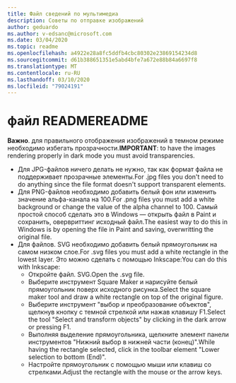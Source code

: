 ```yaml
---
title: Файл сведений по мультимедиа
description: Советы по отправке изображений
author: geduardo
ms.author: v-edsanc@microsoft.com
ms.date: 03/04/2020
ms.topic: readme
ms.openlocfilehash: a4922e28a8fc5ddfb4cbc80302e23869154234d8
ms.sourcegitcommit: d61b388651351e5abd4bfe7a672e88b84a6697f8
ms.translationtype: MT
ms.contentlocale: ru-RU
ms.lasthandoff: 03/10/2020
ms.locfileid: "79024191"
---
```

# <a name="readme"></a><span data-ttu-id="93e6a-103">файл README</span><span class="sxs-lookup"><span data-stu-id="93e6a-103">README</span></span>
<span data-ttu-id="93e6a-104">**Важно**. для правильного отображения изображений в темном режиме необходимо избегать прозрачности.</span><span class="sxs-lookup"><span data-stu-id="93e6a-104">**IMPORTANT**: to have the images rendering properly in dark mode you must avoid transparencies.</span></span>
- <span data-ttu-id="93e6a-105">Для JPG-файлов ничего делать не нужно, так как формат файла не поддерживает прозрачные элементы.</span><span class="sxs-lookup"><span data-stu-id="93e6a-105">For .jpg files you don't need to do anything since the file format doesn't support transparent elements.</span></span>
- <span data-ttu-id="93e6a-106">Для PNG-файлов необходимо добавить белый фон или изменить значение альфа-канала на 100.</span><span class="sxs-lookup"><span data-stu-id="93e6a-106">For .png files you must add a white background or change the value of the alpha channel to 100.</span></span> <span data-ttu-id="93e6a-107">Самый простой способ сделать это в Windows — открыть файл в Paint и сохранить, овервриттинг исходный файл.</span><span class="sxs-lookup"><span data-stu-id="93e6a-107">The easiest way to do this in Windows is by opening the file in Paint and saving, overwritting the original file.</span></span>
- <span data-ttu-id="93e6a-108">Для файлов. SVG необходимо добавить белый прямоугольник на самом низком слое.</span><span class="sxs-lookup"><span data-stu-id="93e6a-108">For .svg files you must add a white rectangle in the lowest layer.</span></span> <span data-ttu-id="93e6a-109">Это можно сделать с помощью Inkscape:</span><span class="sxs-lookup"><span data-stu-id="93e6a-109">You can do this with Inkscape:</span></span>
  - <span data-ttu-id="93e6a-110">Откройте файл. SVG.</span><span class="sxs-lookup"><span data-stu-id="93e6a-110">Open the .svg file.</span></span>
  - <span data-ttu-id="93e6a-111">Выберите инструмент Square Maker и нарисуйте белый прямоугольник поверх исходного рисунка.</span><span class="sxs-lookup"><span data-stu-id="93e6a-111">Select the square maker tool and draw a white rectangle on top of the original figure.</span></span>
  - <span data-ttu-id="93e6a-112">Выберите инструмент "выбор и преобразование объектов", щелкнув кнопку с темной стрелкой или нажав клавишу F1.</span><span class="sxs-lookup"><span data-stu-id="93e6a-112">Select the tool "Select and transform objects" by clicking in the dark arrow or pressing F1.</span></span>
  - <span data-ttu-id="93e6a-113">Выполняя выделение прямоугольника, щелкните элемент панели инструментов "Нижний выбор в нижней части (конец)".</span><span class="sxs-lookup"><span data-stu-id="93e6a-113">While having the rectangle selected, click in the toolbar element "Lower selection to bottom (End)".</span></span>
  - <span data-ttu-id="93e6a-114">Настройте прямоугольник с помощью мыши или клавиш со стрелками.</span><span class="sxs-lookup"><span data-stu-id="93e6a-114">Adjust the rectangle with the mouse or the arrow keys.</span></span>

